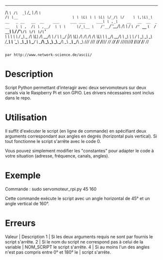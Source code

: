  ____    ____    ______      ____                                                       __                           
/\  _`\ /\  _`\ /\__  _\    /\  _`\                                                    /\ \__                        
\ \ \L\ \ \ \L\ \/_/\ \/    \ \,\L\_\     __   _ __   __  __    ___     ___ ___     ___\ \ ,_\    __   __  __  _ __  
 \ \ ,  /\ \ ,__/  \ \ \     \/_\__ \   /'__`\/\`'__\/\ \/\ \  / __`\ /' __` __`\  / __`\ \ \/  /'__`\/\ \/\ \/\`'__\
  \ \ \\ \\ \ \/    \_\ \__    /\ \L\ \/\  __/\ \ \/ \ \ \_/ |/\ \L\ \/\ \/\ \/\ \/\ \L\ \ \ \_/\  __/\ \ \_\ \ \ \/ 
   \ \_\ \_\ \_\    /\_____\   \ `\____\ \____\\ \_\  \ \___/ \ \____/\ \_\ \_\ \_\ \____/\ \__\ \____\\ \____/\ \_\ 
    \/_/\/ /\/_/    \/_____/    \/_____/\/____/ \/_/   \/__/   \/___/  \/_/\/_/\/_/\/___/  \/__/\/____/ \/___/  \/_/ 

																			 par http://www.network-science.de/ascii/


Description
===========
Script Python permettant d’interagir avec deux servomoteurs sur deux canals
via le Raspberry Pi et son GPIO.
Les drivers nécessaires sont inclus dans le repo.

Utilisation
===========
Il suffit d'exécuter le script (en ligne de commande) en spécifiant deux
arguments correspondant aux angles en degrés (horizontal puis vertical).
Si tout fonctionne le script s'arrête avec le code 0.

Vous pouvez simplement modifier les "constantes" pour adapter le code à votre
situation (adresse, fréquence, canals, angles).

Exemple
=======
Commande : sudo servomoteur_rpi.py 45 160

Cette commande exécute le script avec un angle horizontal de  45° et
									  un angle vertical   de 160°.

Erreurs
=======
Valeur | Description
     1 | Si les deux arguments requis ne sont par fournis le script s'arrête.
	 2 | Si le nom du script ne correspond pas à celui de la variable
	   | NOM_SCRIPT le script s'arrête.
	 4 | Si au moins l'un des angles n'est pas compris entre 0° et 180° le
	   | script s'arrête.